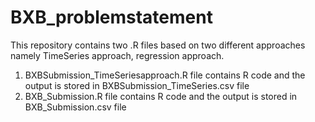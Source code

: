 # BXB_problemstatement
This repository contains two .R files based on two different approaches namely TimeSeries approach, regression approach. 
1. BXBSubmission_TimeSeriesapproach.R file contains R code and the output is stored in BXBSubmission_TimeSeries.csv file
2. BXB_Submission.R file contains R code and the output is stored in BXB_Submission.csv file
